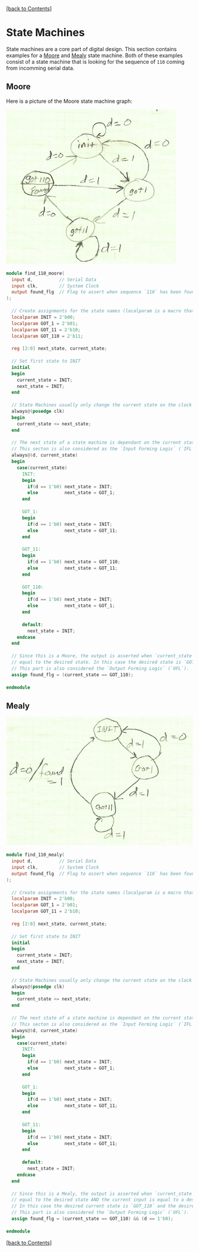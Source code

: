 [[back to Contents]](https://github.com/Amulek1416/verilog-help-sheet/blob/main/README.md)
# State Machines

State machines are a core part of digital design. This section contains examples for a [Moore](https://github.com/Amulek1416/verilog-help-sheet/blob/main/state_machines.md#moore) and [Mealy](https://github.com/Amulek1416/verilog-help-sheet/blob/main/state_machines.md#mealy) state machine. Both of these examples consist of a state machine that is looking for the sequence of `110` coming from incomming serial data. 

## Moore

Here is a picture of the Moore state machine graph:

![MooreStateMachineGraph](stateMachineGraph.PNG)

```verilog
module find_110_moore(
  input d,          // Serial Data
  input clk,        // System Clock
  output found_flg  // Flag to assert when sequence `110` has been found
);

  // Create assignments for the state names (localparam is a macro that can be used only in the module).
  localparam INIT = 2'b00;
  localparam GOT_1 = 2'b01;
  localparam GOT_11 = 2'b10;
  localparam GOT_110 = 2'b11;
  
  reg [2:0] next_state, current_state;
  
  // Set first state to INIT
  initial
  begin
    current_state = INIT;
    next_state = INIT;
  end
  
  // State Machines usually only change the current state on the clock edge
  always@(posedge clk)
  begin
    current_state <= next_state;
  end
  
  // The next state of a state machine is dependant on the current state and input.
  // This secton is also considered as the `Input Forming Logic` (`IFL`).
  always@(d, current_state)
  begin
    case(current_state)
      INIT:
      begin
        if(d == 1'b0) next_state = INIT;
        else          next_state = GOT_1;
      end
      
      GOT_1:
      begin
        if(d == 1'b0) next_state = INIT;
        else          next_state = GOT_11;
      end
      
      GOT_11:
      begin
        if(d == 1'b0) next_state = GOT_110;
        else          next_state = GOT_11;
      end
      
      GOT_110:
      begin
        if(d == 1'b0) next_state = INIT;
        else          next_state = GOT_1;
      end
      
      default:
        next_state = INIT;
    endcase
  end
  
  // Since this is a Moore, the output is asserted when `current_state` is 
  // equal to the desired state. In this case the desired state is `GOT_110`.
  // This part is also considered the `Output Forming Logic` (`OFL`).
  assign found_flg = (current_state == GOT_110);

endmodule
```

## Mealy

![MealyStateMachineGraph](stateMachineGraph-Mealy.PNG)

```verilog
module find_110_mealy(
  input d,          // Serial Data
  input clk,        // System Clock
  output found_flg  // Flag to assert when sequence `110` has been found
);

  // Create assignments for the state names (localparam is a macro that can be used only in the module).
  localparam INIT = 2'b00;
  localparam GOT_1 = 2'b01;
  localparam GOT_11 = 2'b10;
  
  reg [2:0] next_state, current_state;
  
  // Set first state to INIT
  initial
  begin
    current_state = INIT;
    next_state = INIT;
  end
  
  // State Machines usually only change the current state on the clock edge
  always@(posedge clk)
  begin
    current_state <= next_state;
  end
  
  // The next state of a state machine is dependant on the current state and input.
  // This secton is also considered as the `Input Forming Logic` (`IFL`)
  always@(d, current_state)
  begin
    case(current_state)
      INIT:
      begin
        if(d == 1'b0) next_state = INIT;
        else          next_state = GOT_1;
      end
      
      GOT_1:
      begin
        if(d == 1'b0) next_state = INIT;
        else          next_state = GOT_11;
      end
      
      GOT_11:
      begin
        if(d == 1'b0) next_state = INIT;
        else          next_state = GOT_11;
      end
      
      default:
        next_state = INIT;
    endcase
  end
  
  // Since this is a Mealy, the output is asserted when `current_state` is
  // equal to the desired state AND the current input is equal to a desired value.
  // In this case the desired current state is `GOT_110` and the desired input is `1'b0`
  // This part is also considered the `Output Forming Logic` (`OFL`).
  assign found_flg = (current_state == GOT_110) && (d == 1'b0);

endmodule
```

[[back to Contents]](https://github.com/Amulek1416/verilog-help-sheet/blob/main/README.md)
